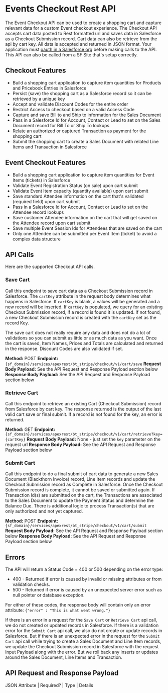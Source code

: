 # Events Checkout Rest API
The Event Checkout API can be used to create a shopping cart and capture relevant data for a custom Event checkout experience.
The Checkout API accepts cart data posted to Rest formatted url and saves data in Salesforce as a Checkout Submission record. Cart data can also be retrieve from the api by cart key. All data is accepted and returned in JSON format. Your application must [oauth in a Salesforce org](https://help.salesforce.com/articleView?id=connected_app_create_api_integration.htm&type=5) before making calls to the API. This API can also be called from a SF Site that's setup correctly.



## Checkout Features
- Build a shopping cart application to capture item quantities for Products and Pricebook Entries in Salesforce
- Persist (save) the shopping cart as a Salesforce record so it can be retrieved by a unique key
- Accept and validate Discount Codes for the entire order
- Restrict Access to checkout based on a valid Access Code
- Capture and save Bill to and Ship to information for the Sales Document
- Pass in a Salesforce Id for Account, Contact or Lead to set on the Sales Document record for Bill To or Ship To lookups
- Relate an authorized or captured Transaction as payment for the shopping cart
- Submit the shopping cart to create a Sales Document with related Line Items and Transaction in Salesforce



## Event Checkout Features
- Build a shopping cart application to capture item quantities for Event Items (tickets) in Salesforce
- Validate Event Registration Status (on sale) upon cart submit
- Validate Event Item capacity (quantity available) upon cart submit
- Save standard Attendee information on the cart that's validated (required field) upon cart submit
- Pass in a Salesforce Id for Account, Contact or Lead to set on the Attendee record lookups
- Save customer Attendee information on the cart that will get saved on the Attendee record upon cart submit
- Save multiple Event Session Ids for Attendees that are saved on the cart
- Only one Attendee can be submitted per Event Item (ticket) to avoid a complex data structure



## API Calls
Here are the supported Checkout API calls.

### Save Cart
Call this endpoint to save cart data as a Checkout Submission record in Salesforce. The `cartKey` attribute in the request body determines what happens in Salesforce. If `cartKey` is blank, a values will be generated and a new record will be inserted. If `cartKey` is populated, we query for an existing Checkout Submission record, if a record is found it is updated. If not found, a new Checkout Submission record is created with the `cartKey` set as the 
record Key.

The save cart does not really require any data and does not do a lot of validations so you can submit as little or as much data as you want. Once the cart is saved, Item Names, Prices and Totals are calculated and returned in the response. Discount Codes are also validated if set.

**Method:** POST
**Endpoint:** `{sf_domain}/services/apexrest/bt_stripe/checkout/v1/cart/save`
**Request Body Payload:** See the API Request and Response Payload section below
**Response Body Payload:** See the API Request and Response Payload section below


### Retrieve Cart
Call this endpoint to retrieve an existing Cart (Checkout Submission) record from Salesforce by cart key. The response returned is the output of the last valid cart save or final submit. If a record is not found for the key, an error is returned.

**Method:** GET
**Endpoint:** `{sf_domain}/services/apexrest/bt_stripe/checkout/v1/cart/retrieve?key={cartKey}`
**Request Body Payload:** None - just set the `key` parameter on the request url
**Response Body Payload:** See the API Request and Response Payload section below


### Submit Cart
Call this endpoint to do a final submit of cart data to generate a new Sales Document (Blackthorn Invoice) record, Line Item records and update the Checkout Submission record as Complete in Salesforce. Once the Checkout Submission record is complete, it cannot be saved or submitted again. If Transaction Id(s) are submitted on the cart, the Transactions are associated to the Sales Document to update the Payment Status and determine the Balance Due. There is additional logic to process Transaction(s) that are only authorized and not yet captured.

**Method:** POST
**Endpoint:** `{sf_domain}/services/apexrest/bt_stripe/checkout/v1/cart/submit`
**Request Body Payload:** See the API Request and Response Payload section below
**Response Body Payload:** See the API Request and Response Payload section below


## Errors
The API will return a Status Code = 400 or 500 depending on the error type:
- 400 - Returned if error is caused by invalid or missing attributes or from validation checks.
- 500 - Returned if error is caused by an unexpected server error such as null pointer or database exception.

For either of these codes, the response body will contain only an error attribute:
`{"error" : "This is what went wrong."}`

If there is an error in a request for the `Save Cart` or `Retrieve Cart` api call, we do not created or updated records in Salesforce. If there is a validation error for the `Submit Cart` api call, we also do not create or update records in Salesforce. But if there is an unexpected error in the request for the `Submit Cart` api call while trying to create a Sales Document and Line Item records, we update the Checkout Submission record in Salesforce with the request Input Payload along with the error. But we roll back any inserts or updates around the Sales Document, Line Items and Transaction.


## API Request and Response Payload

JSON Attribute | Required? | Type | Details
